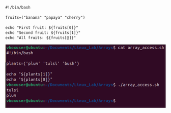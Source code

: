 ```
#!/bin/bash

fruits=("banana" "papaya" "cherry")

echo "First fruit: ${fruits[0]}"
echo "Second fruit: ${fruits[1]}"
echo "All fruits: ${fruits[@]}"
```

![Code](https://github.com/boa3444/Linux_Lab/blob/1c08e94b8313e5cf9014014c25a5158d0d2e2d3a/images/arra_access.png)
